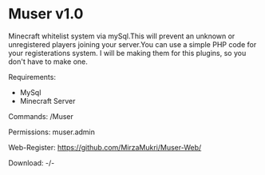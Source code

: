 # Muser v1.0

Minecraft whitelist system via mySql.This will prevent an unknown or unregistered players joining your server.You can use a simple PHP code for your registerations system.
I will be making them for this plugins, so you don't have to make one.

Requirements:
- MySql
- Minecraft Server

Commands: /Muser

Permissions: muser.admin

Web-Register: https://github.com/MirzaMukri/Muser-Web/

Download: -/-
